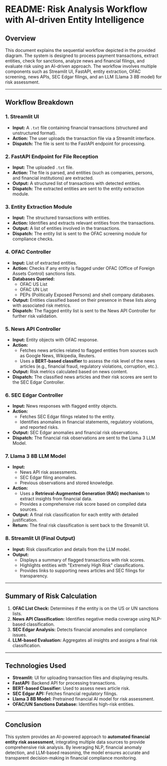 # README: Risk Analysis Workflow with AI-driven Entity Intelligence

## Overview
This document explains the sequential workflow depicted in the provided diagram. The system is designed to process payment transactions, extract entities, check for sanctions, analyze news and financial filings, and evaluate risk using an AI-driven approach. The workflow involves multiple components such as Streamlit UI, FastAPI, entity extraction, OFAC screening, news APIs, SEC Edgar filings, and an LLM (Llama 3 8B model) for risk assessment.

---

## Workflow Breakdown

### **1. Streamlit UI**
- **Input:** A `.txt` file containing financial transactions (structured and unstructured format).
- **Action:** The user uploads the transaction file via a Streamlit interface.
- **Dispatch:** The file is sent to the FastAPI endpoint for processing.

### **2. FastAPI Endpoint for File Reception**
- **Input:** The uploaded `.txt` file.
- **Action:** The file is parsed, and entities (such as companies, persons, and financial institutions) are extracted.
- **Output:** A structured list of transactions with detected entities.
- **Dispatch:** The extracted entities are sent to the entity extraction module.

### **3. Entity Extraction Module**
- **Input:** The structured transactions with entities.
- **Action:** Identifies and extracts relevant entities from the transactions.
- **Output:** A list of entities involved in the transactions.
- **Dispatch:** The entity list is sent to the OFAC screening module for compliance checks.

### **4. OFAC Controller**
- **Input:** List of extracted entities.
- **Action:** Checks if any entity is flagged under OFAC (Office of Foreign Assets Control) sanctions lists.
- **Databases Queried:**
  - OFAC US List
  - OFAC UN List
  - PEPs (Politically Exposed Persons) and shell company databases.
- **Output:** Entities classified based on their presence in these lists along with associated risk metrics.
- **Dispatch:** The flagged entity list is sent to the News API Controller for further risk validation.

### **5. News API Controller**
- **Input:** Entity objects with OFAC response.
- **Action:**
  - Fetches news articles related to flagged entities from sources such as Google News, Wikipedia, Reuters.
  - Uses a **BERT-based classifier** to assess the risk level of the news articles (e.g., financial fraud, regulatory violations, corruption, etc.).
- **Output:** Risk metrics calculated based on news content.
- **Dispatch:** The classified news articles and their risk scores are sent to the SEC Edgar Controller.

### **6. SEC Edgar Controller**
- **Input:** News responses with flagged entity objects.
- **Action:**
  - Fetches SEC Edgar filings related to the entity.
  - Identifies anomalies in financial statements, regulatory violations, and reported risks.
- **Output:** SEC Edgar anomalies and financial risk observations.
- **Dispatch:** The financial risk observations are sent to the Llama 3 LLM Model.

### **7. Llama 3 8B LLM Model**
- **Input:**
  - News API risk assessments.
  - SEC Edgar filing anomalies.
  - Previous observations and stored knowledge.
- **Action:**
  - Uses a **Retrieval-Augmented Generation (RAG) mechanism** to extract insights from financial data.
  - Provides a comprehensive risk score based on compiled data sources.
- **Output:** A final risk classification for each entity with detailed justification.
- **Return:** The final risk classification is sent back to the Streamlit UI.

### **8. Streamlit UI (Final Output)**
- **Input:** Risk classification and details from the LLM model.
- **Output:**
  - Displays a summary of flagged transactions with risk scores.
  - Highlights entities with "Extremely High Risk" classifications.
  - Provides links to supporting news articles and SEC filings for transparency.

---

## Summary of Risk Calculation
1. **OFAC List Check:** Determines if the entity is on the US or UN sanctions lists.
2. **News API Classification:** Identifies negative media coverage using NLP-based classification.
3. **SEC Edgar Analysis:** Detects financial anomalies and compliance issues.
4. **LLM-based Evaluation:** Aggregates all insights and assigns a final risk classification.

---

## Technologies Used
- **Streamlit:** UI for uploading transaction files and displaying results.
- **FastAPI:** Backend API for processing transactions.
- **BERT-based Classifier:** Used to assess news article risk.
- **SEC Edgar API:** Fetches financial regulatory filings.
- **Llama 3 8B Model:** Pretrained financial AI model for risk assessment.
- **OFAC/UN Sanctions Database:** Identifies high-risk entities.

---

## Conclusion
This system provides an AI-powered approach to **automated financial entity risk assessment**, integrating multiple data sources to provide comprehensive risk analysis. By leveraging NLP, financial anomaly detection, and LLM-based reasoning, the model ensures accurate and transparent decision-making in financial compliance monitoring.
